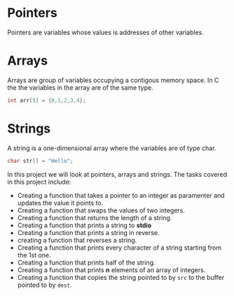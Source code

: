 # Pointers
Pointers are variables whose values is addresses of other variables.

# Arrays
Arrays are group of variables occupying a contigous memory space. In C the the variables in the array are of the same type.
```c
int arr[5] = {0,1,2,3,4};
```

# Strings
A string is a one-dimensional array where the variables are of type char.
```c
char str[] = "Hello";
```

In this project we will look at pointers, arrays and strings. The tasks covered in this project include:
* Creating a function that takes a pointer to an integer as paramenter and updates the value it points to.
* Creating a function that swaps the values of two integers.
* Creating a function that returns the length of a string.
* Creating a function that prints a string to **stdio**
* Creating a function that prints a string in reverse.
* creating a function that reverses a string.
* Creating a function that prints every character of a string starting from the 1st one.
* Creating a function that prints half of the string.
* Creating a function that prints **n** elements of an array of integers.
* Creating a function that copies the string pointed to by ```src``` to the buffer pointed to by ```dest```.
